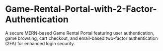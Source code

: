 # Game-Rental-Portal-with-2-Factor-Authentication
A secure MERN-based Game Rental Portal featuring user authentication, game browsing, cart checkout, and email-based two-factor authentication (2FA) for enhanced login security.
